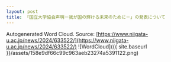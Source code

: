 ```yaml
---
layout: post
title: 「国立大学協会声明－我が国の輝ける未来のために－」の発表について
---
```

Autogenerated Word Cloud.
Source\: [https://www.niigata-u.ac.jp/news/2024/633522/](https://www.niigata-u.ac.jp/news/2024/633522/)
![WordCloud]({{ site.baseurl }}/assets/158e9df66c99c963aeb23274a5391122.png)